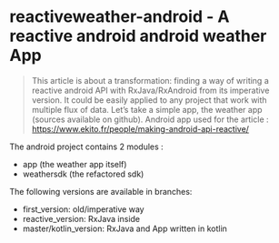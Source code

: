 # reactiveweather-android - A reactive android android weather App

> This article is about a transformation: finding a way of writing a reactive android API with RxJava/RxAndroid from its imperative version. It could be easily applied to any project that work with multiple flux of data. Let’s take a simple app, the weather app (sources available on github).
Android app used for the article : https://www.ekito.fr/people/making-android-api-reactive/

The android project contains 2 modules :
- app (the weather app itself)
- weathersdk (the refactored sdk)


The following versions are available in branches:
- first_version: old/imperative way
- reactive_version: RxJava inside
- master/kotlin_version: RxJava and App written in kotlin

